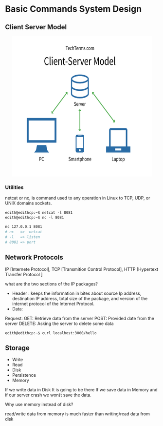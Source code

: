 # Basic Commands System Design

## Client Server Model

<p align="center">
  <img width="460" height="460" src="img/client-server_model.png">
</p>


### Utilities
netcat  or nc, is command used to any operation in Linux to TCP, UDP, or UNIX domains sockets.

```console
edith@edithcp:~$ netcat -l 8081
edith@edithcp:~$ nc -l 8081

```
```bash
nc 127.0.0.1 8081
# nc   =>  netcat
# -l   => listen
# 8081 => port

```

## Network Protocols
IP [Internete Protocol], TCP [Transmition Control Protocol], HTTP [Hypertext Transfer Protocol ]


what are the two sections of the IP packages?
* Header : keeps the information in bites about source Ip address, destination IP address, total size of the package, and version of the internet protocol of the Internet Protocol.
* Data: 

Request: 
GET: Retrieve data from the server
POST: Provided date from the server
DELETE: Asking the server to delete some data

```console
edith@edithcp:~$ curl localhost:3000/hello
```

## Storage

* Write
* Read
* Disk
* Persistence
* Memory

If we write data in Disk It is going to be there 
If we save data in Memory and if our server crash we won{t save the data.

Why use memory instead of disk?

read/write data from memory is much faster than writing/read data from disk

